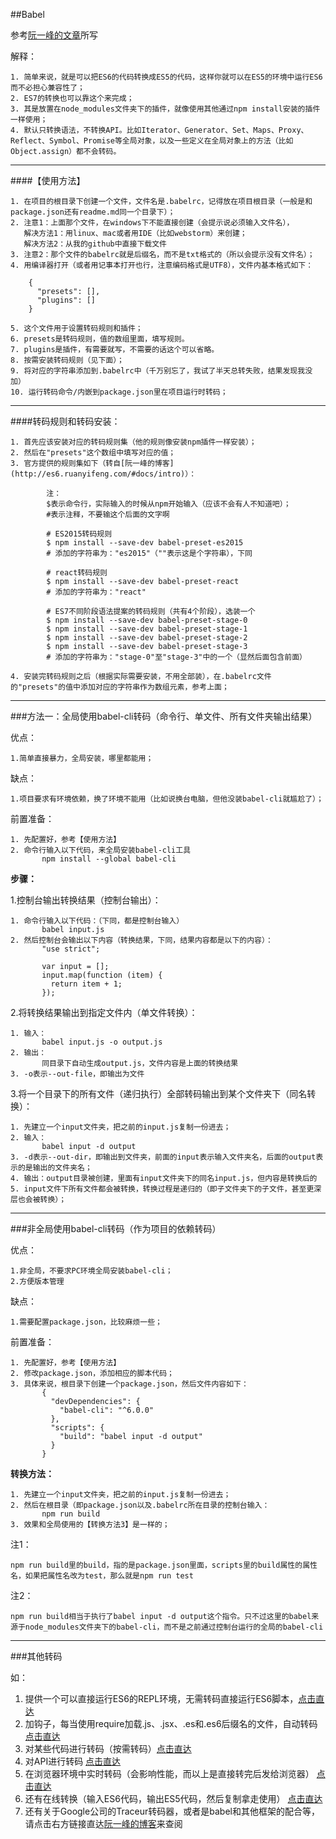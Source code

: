 ﻿##Babel

参考[阮一峰的文章](http://es6.ruanyifeng.com/#docs/intro)所写

解释：

    1. 简单来说，就是可以把ES6的代码转换成ES5的代码，这样你就可以在ES5的环境中运行ES6而不必担心兼容性了；
    2. ES7的转换也可以靠这个来完成；
    3. 其是放置在node_modules文件夹下的插件，就像使用其他通过npm install安装的插件一样使用；
    4. 默认只转换语法，不转换API。比如Iterator、Generator、Set、Maps、Proxy、Reflect、Symbol、Promise等全局对象，以及一些定义在全局对象上的方法（比如Object.assign）都不会转码。

---
####【使用方法】

    1. 在项目的根目录下创建一个文件，文件名是.babelrc，记得放在项目根目录（一般是和package.json还有readme.md同一个目录下）；
    2. 注意1：上面那个文件，在windows下不能直接创建（会提示说必须输入文件名），  
       解决方法1：用linux、mac或者用IDE（比如webstorm）来创建；
       解决方法2：从我的github中直接下载文件
    3. 注意2：那个文件的babelrc就是后缀名，而不是txt格式的（所以会提示没有文件名）；
    4. 用编译器打开（或者用记事本打开也行，注意编码格式是UTF8），文件内基本格式如下：

        {
          "presets": [],
          "plugins": []
        }
        
    5. 这个文件用于设置转码规则和插件；
    6. presets是转码规则，值的数组里面，填写规则。
    7. plugins是插件，有需要就写，不需要的话这个可以省略。
    8. 按需安装转码规则（见下面）；
    9. 将对应的字符串添加到.babelrc中（千万别忘了，我试了半天总转失败，结果发现我没加）
    10. 运行转码命令/内嵌到package.json里在项目运行时转码；

---
####转码规则和转码安装：

    1. 首先应该安装对应的转码规则集（他的规则像安装npm插件一样安装）；
    2. 然后在"presets"这个数组中填写对应的值；
    3. 官方提供的规则集如下（转自[阮一峰的博客](http://es6.ruanyifeng.com/#docs/intro)）：
    
            注：
            $表示命令行，实际输入的时候从npm开始输入（应该不会有人不知道吧）；
            #表示注释，不要输这个后面的文字啊
            
            # ES2015转码规则
            $ npm install --save-dev babel-preset-es2015
            # 添加的字符串为："es2015"（""表示这是个字符串），下同
            
            # react转码规则
            $ npm install --save-dev babel-preset-react
            # 添加的字符串为："react"
            
            # ES7不同阶段语法提案的转码规则（共有4个阶段），选装一个
            $ npm install --save-dev babel-preset-stage-0
            $ npm install --save-dev babel-preset-stage-1
            $ npm install --save-dev babel-preset-stage-2
            $ npm install --save-dev babel-preset-stage-3
            # 添加的字符串为："stage-0"至"stage-3"中的一个（显然后面包含前面）
            
    4. 安装完转码规则之后（根据实际需要安装，不用全部装），在.babelrc文件的"presets"的值中添加对应的字符串作为数组元素，参考上面；

---

###方法一：全局使用babel-cli转码（命令行、单文件、所有文件夹输出结果）

优点：

    1.简单直接暴力，全局安装，哪里都能用；
    
缺点：

    1.项目要求有环境依赖，换了环境不能用（比如说换台电脑，但他没装babel-cli就尴尬了）；

前置准备：

    1. 先配置好，参考【使用方法】
    2. 命令行输入以下代码，来全局安装babel-cli工具
           npm install --global babel-cli
           
**步骤：**

1.控制台输出转换结果（控制台输出）：

    1. 命令行输入以下代码：（下同，都是控制台输入）
           babel input.js
    2. 然后控制台会输出以下内容（转换结果，下同，结果内容都是以下的内容）：
           "use strict";
           
           var input = [];
           input.map(function (item) {
             return item + 1;
           });
           
2.将转换结果输出到指定文件内（单文件转换）：

    1. 输入：
           babel input.js -o output.js
    2. 输出：
           同目录下自动生成output.js，文件内容是上面的转换结果
    3. -o表示--out-file，即输出为文件
           
3.将一个目录下的所有文件（递归执行）全部转码输出到某个文件夹下（同名转换）：

    1. 先建立一个input文件夹，把之前的input.js复制一份进去；
    2. 输入：
           babel input -d output
    3. -d表示--out-dir，即输出到文件夹，前面的input表示输入文件夹名，后面的output表示的是输出的文件夹名；
    4. 输出：output目录被创建，里面有input文件夹下的同名input.js，但内容是转换后的
    5. input文件下所有文件都会被转换，转换过程是递归的（即子文件夹下的子文件，甚至更深层也会被转换）；

---

###非全局使用babel-cli转码（作为项目的依赖转码）

优点：

    1.非全局，不要求PC环境全局安装babel-cli；
    2.方便版本管理
    
缺点：

    1.需要配置package.json，比较麻烦一些；
    
前置准备：

    1. 先配置好，参考【使用方法】
    2. 修改package.json，添加相应的脚本代码；
    3. 具体来说，根目录下创建一个package.json，然后文件内容如下：
           {
             "devDependencies": {
               "babel-cli": "^6.0.0"
             },
             "scripts": {
               "build": "babel input -d output"
             }
           }
           
**转换方法：**

```
1. 先建立一个input文件夹，把之前的input.js复制一份进去；
2. 然后在根目录（即package.json以及.babelrc所在目录的控制台输入：
       npm run build
3. 效果和全局使用的【转换方法3】是一样的；
```

注1：

    npm run build里的build，指的是package.json里面，scripts里的build属性的属性名，如果把属性名改为test，那么就是npm run test

注2：

    npm run build相当于执行了babel input -d output这个指令。只不过这里的babel来源于node_modules文件夹下的babel-cli，而不是之前通过控制台运行的全局的babel-cli

---

###其他转码

如：

1. 提供一个可以直接运行ES6的REPL环境，无需转码直接运行ES6脚本，[点击直达](http://es6.ruanyifeng.com/#docs/intro#babel-node)
2. 加钩子，每当使用require加载.js、.jsx、.es和.es6后缀名的文件，自动转码[点击直达](http://es6.ruanyifeng.com/#docs/intro#babel-register)
3. 对某些代码进行转码（按需转码）[点击直达](http://es6.ruanyifeng.com/#docs/intro#babel-core)
4. 对API进行转码 [点击直达](http://es6.ruanyifeng.com/#docs/intro#babel-polyfill)
5. 在浏览器环境中实时转码（会影响性能，而以上是直接转完后发给浏览器） [点击直达](http://es6.ruanyifeng.com/#docs/intro#http://es6.ruanyifeng.com/#docs/intro#浏览器环境)
6. 还有在线转换（输入ES6代码，输出ES5代码，然后复制拿走使用） [点击直达](https://babeljs.io/repl/#?babili=false&evaluate=true&lineWrap=false&presets=es2015%2Creact%2Cstage-2&code=let%20input%20%3D%20%5B%5D%3B%0D%0Ainput.map(item%20%3D%3E%20item%20%2B%201)%3B)
7. 还有关于Google公司的Traceur转码器，或者是babel和其他框架的配合等，请点击右方链接直达[阮一峰的博客](http://es6.ruanyifeng.com/#docs/intro#与其他工具的配合)来查阅

